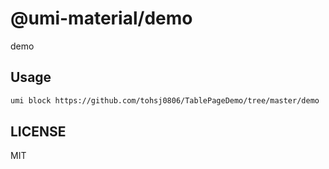 # @umi-material/demo

demo

## Usage

```sh
umi block https://github.com/tohsj0806/TablePageDemo/tree/master/demo
```

## LICENSE

MIT
